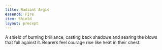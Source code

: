 ```yaml
---
title: Radiant Aegis
essence: Fire
item: Shield
layout: precept
---
```


A shield of burning brilliance, casting back shadows and searing the blows that fall against it. Bearers feel courage rise like heat in their chest.
